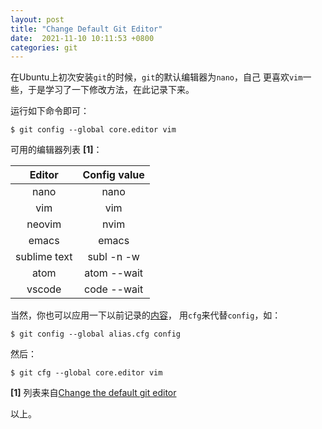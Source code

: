 ```yaml
---
layout: post
title: "Change Default Git Editor"
date:  2021-11-10 10:11:53 +0800
categories: git
---
```


在Ubuntu上初次安装`git`的时候，`git`的默认编辑器为`nano`，自己
更喜欢`vim`一些，于是学习了一下修改方法，在此记录下来。

运行如下命令即可：
```
$ git config --global core.editor vim
```

可用的编辑器列表 **[1]**：

| Editor  | Config value |
| :---:   |  :---:       |
| nano	  | nano         |
| vim	  | vim          |
| neovim  | nvim         |
| emacs   | emacs        |
| sublime text | subl -n -w |
| atom	  | atom --wait |
| vscode  | code --wait |


当然，你也可以应用一下以前记录的[内容](https://guo-sj.github.io/git/2021/11/08/git-alias.html)，
用`cfg`来代替`config`，如：
```
$ git config --global alias.cfg config
```
然后：
```
$ git cfg --global core.editor vim
```

**[1]** 列表来自[Change the default git editor](https://koenwoortman.com/git-change-default-editor/)

以上。
